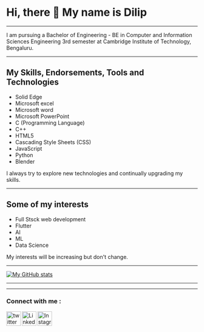 # Hi, there 👋  My name is Dilip
---

I am pursuing a Bachelor of Engineering - BE in Computer and Information Sciences Engineering 3rd semester at Cambridge Institute of Technology, Bengaluru.

---

## My Skills, Endorsements, Tools and Technologies
 
 - Solid Edge
 - Microsoft excel
 - Microsoft word
 - Microsoft PowerPoint
 - C (Programming Language) 
 - C++
 - HTML5
 - Cascading Style Sheets (CSS)
 - JavaScript
 - Python
 - Blender

 I always try to explore new technologies and continually upgrading my skills.

---

## Some of my interests

- Full Stsck web development
- Flutter 
- AI
- ML
- Data Science

My interests will be increasing but don't change.

---

[![My GitHub stats](https://github-readme-stats.vercel.app/api?username=dilipkn007)](# "My portfolio website")

---
---

### Connect with me :

[<img align="left" alt="twitter" width="38px"  src="https://cdn.jsdelivr.net/npm/simple-icons@3.13.0/icons/twitter.svg" />](https://twitter.com/Dilip96730313 "twitter") 
[<img align="left" alt="LinkedIn" width="38px" src="https://cdn.jsdelivr.net/npm/simple-icons@3.13.0/icons/linkedin.svg" />](https://www.linkedin.com/in/dilipdilip007/ "LinkedIn")
[<img align="left" alt="Instagram" width="38px" src="https://cdn.jsdelivr.net/npm/simple-icons@3.13.0/icons/instagram.svg" />](https://www.instagram.com/dilip_k_n/ "Instagram")    

